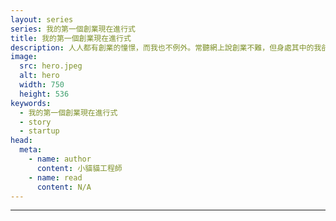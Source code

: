 ```yaml
---
layout: series
series: 我的第一個創業現在進行式
title: 我的第一個創業現在進行式
description: 人人都有創業的憧憬，而我也不例外。常聽網上說創業不難，但身處其中的我卻不這麼覺得。 在矽谷高科技產業的競爭下，與夥伴們共同奮鬥的我，體驗了許多不一樣的東西。 從項目開始到現在經歷的各種酸甜苦辣、屎不拉拉不屎的綽號由來、夥伴們的分分合合，一切的一切，且聽小貓貓工程師和你分享，我的第一個創業現在進行式。
image:
  src: hero.jpeg
  alt: hero
  width: 750
  height: 536
keywords:
  - 我的第一個創業現在進行式
  - story
  - startup
head:
  meta:
    - name: author
      content: 小貓貓工程師
    - name: read
      content: N/A
---
```


---
